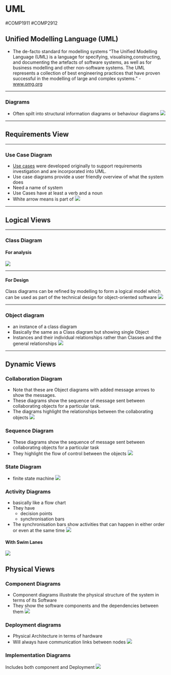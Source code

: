 # UML
#COMP1911 #COMP2912 
## Unified Modelling Language (UML)
- The de-facto standard for modelling systems
“The Unified Modelling Language (UML) is a language for specifying, visualising,constructing, and documenting the artefacts of software systems, as well as for business modelling and other non-software systems. The UML represents a collection of best engineering practices that have proven successful in the modelling of large and complex systems.” - www.omg.org   

---
### Diagrams
- Often spilt into structural information diagrams or behaviour diagrams
![](Images/UML_Diagram_Chart.png)
---
## Requirements View
---
### Use Case Diagram
- [Use cases](Use%20Cases.md) were developed originally to support requirements investigation and are incorporated into UML.
- Use case diagrams provide a user friendly overview of what the system does
- Need a name of system 
- Use Cases have at least a verb and a noun
- White arrow means is part of
![](Images/Use_Case.png)
---
## Logical Views
---
### Class Diagram
#### For analysis
![](Images/Class_Diagram_Analysis.png)

---
#### For Design
Class diagrams can be refined by modelling to form a logical model which can be used as part of the technical design for object-oriented software
![](Images/Class_Diagram_Design.png)

---
### Object diagram
- an instance of a class diagram
- Basically the same as a Class diagram but showing single Object
- Instances and their individual relationships rather than Classes and the general relationships
![](Images/Object_Diagram.png)
---
## Dynamic Views
### Collaboration Diagram
- Note that these are Object diagrams with added message arrows to show the messages.
- These diagrams show the sequence of message sent between collaborating objects for a particular task.
- The diagrams highlight the relationships between the collaborating objects
![](Images/Collaboration_Diagram.png)
### Sequence Diagram
- These diagrams show the sequence of message sent between collaborating objects for a particular task
- They highlight the flow of control between the objects
![](Images/Sequence_Diagram.png)
### State Diagram
- finite state machine
![](Images/State_Diagram.png)
### Activity Diagrams
- basically like a flow chart
- They have
	- decision points
	- synchronisation bars
- The synchronisation bars show activities that can happen in either order or even at the same time
![](Images/Activity_Diagram.png)
#### With Swim Lanes
![](Images/Activity_Swim_Lane.png)
## Physical Views
### Component Diagrams
- Component diagrams illustrate the physical structure of the system in terms of its Software
- They show the software components and the dependencies between them
![](Images/Component_Diagram.png)
### Deployment diagrams
- Physical Architecture in terms of hardware
- Will always have communication links between nodes
![](Images/Deployment_Diagram.png)
### Implementation Diagrams
Includes both component and Deployment
![](Images/Implementation_Diagram_Booking.png)
